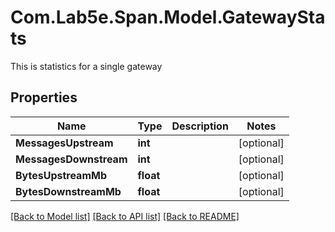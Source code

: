 # Com.Lab5e.Span.Model.GatewayStats
This is statistics for a single gateway

## Properties

Name | Type | Description | Notes
------------ | ------------- | ------------- | -------------
**MessagesUpstream** | **int** |  | [optional] 
**MessagesDownstream** | **int** |  | [optional] 
**BytesUpstreamMb** | **float** |  | [optional] 
**BytesDownstreamMb** | **float** |  | [optional] 

[[Back to Model list]](../README.md#documentation-for-models) [[Back to API list]](../README.md#documentation-for-api-endpoints) [[Back to README]](../README.md)

